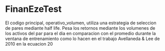 # FinanEzeTest
El codigo principal, operativo_volumen, utiliza una estrategia de seleccion de pares
mediante half life. Pesa los retornos mediante los volumenes de los activos del par
para el dia en comparacion con el promedio durante la ventana de entrenamiento
como lo hacen en el trabajo Avellaneda & Lee de 2010 en la ecuacion 20
